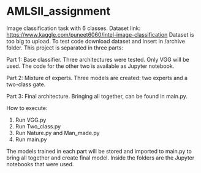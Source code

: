 # AMLSII_assignment
Image classification task with 6 classes. Dataset link: https://www.kaggle.com/puneet6060/intel-image-classification
Dataset is too big to upload. To test code download dataset and insert in /archive folder.
This project is separated in three parts:

Part 1: Base classifier.
Three architectures were tested. Only VGG will be used. The code for the other two is available as Jupyter notebook.

Part 2: Mixture of experts.
Three models are created: two experts and a two-class gate.

Part 3: Final architecture. 
Bringing all together, can be found in main.py.

How to execute:
1. Run VGG.py
2. Run Two_class.py
3. Run Nature.py and Man_made.py
4. Run main.py

The models trained in each part will be stored and imported to main.py to bring all together and create final model.
Inside the folders are the Jupyter notebooks that were used.
